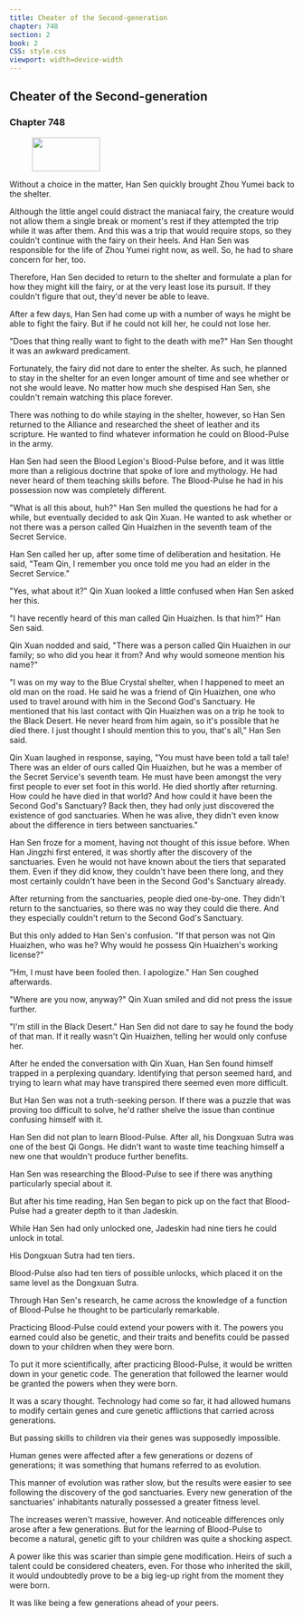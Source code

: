 ```yaml
---
title: Cheater of the Second-generation
chapter: 748
section: 2
book: 2
CSS: style.css
viewport: width=device-width
---
```


## Cheater of the Second-generation

### Chapter 748

<figure>
	<img src="../Images/gem.gif" alt="" id="gem" width="120" height="60" />
</figure>

Without a choice in the matter, Han Sen quickly brought Zhou Yumei back to the shelter.

Although the little angel could distract the maniacal fairy, the creature would not allow them a single break or moment's rest if they attempted the trip while it was after them. And this was a trip that would require stops, so they couldn't continue with the fairy on their heels. And Han Sen was responsible for the life of Zhou Yumei right now, as well. So, he had to share concern for her, too.

Therefore, Han Sen decided to return to the shelter and formulate a plan for how they might kill the fairy, or at the very least lose its pursuit. If they couldn't figure that out, they'd never be able to leave.

After a few days, Han Sen had come up with a number of ways he might be able to fight the fairy. But if he could not kill her, he could not lose her.

"Does that thing really want to fight to the death with me?" Han Sen thought it was an awkward predicament.

Fortunately, the fairy did not dare to enter the shelter. As such, he planned to stay in the shelter for an even longer amount of time and see whether or not she would leave. No matter how much she despised Han Sen, she couldn't remain watching this place forever.

There was nothing to do while staying in the shelter, however, so Han Sen returned to the Alliance and researched the sheet of leather and its scripture. He wanted to find whatever information he could on Blood-Pulse in the army.

Han Sen had seen the Blood Legion's Blood-Pulse before, and it was little more than a religious doctrine that spoke of lore and mythology. He had never heard of them teaching skills before. The Blood-Pulse he had in his possession now was completely different.

"What is all this about, huh?" Han Sen mulled the questions he had for a while, but eventually decided to ask Qin Xuan. He wanted to ask whether or not there was a person called Qin Huaizhen in the seventh team of the Secret Service.

Han Sen called her up, after some time of deliberation and hesitation. He said, "Team Qin, I remember you once told me you had an elder in the Secret Service."

"Yes, what about it?" Qin Xuan looked a little confused when Han Sen asked her this.

"I have recently heard of this man called Qin Huaizhen. Is that him?" Han Sen said.

Qin Xuan nodded and said, "There was a person called Qin Huaizhen in our family; so who did you hear it from? And why would someone mention his name?"

"I was on my way to the Blue Crystal shelter, when I happened to meet an old man on the road. He said he was a friend of Qin Huaizhen, one who used to travel around with him in the Second God's Sanctuary. He mentioned that his last contact with Qin Huaizhen was on a trip he took to the Black Desert. He never heard from him again, so it's possible that he died there. I just thought I should mention this to you, that's all," Han Sen said.

Qin Xuan laughed in response, saying, "You must have been told a tall tale! There was an elder of ours called Qin Huaizhen, but he was a member of the Secret Service's seventh team. He must have been amongst the very first people to ever set foot in this world. He died shortly after returning. How could he have died in that world? And how could it have been the Second God's Sanctuary? Back then, they had only just discovered the existence of god sanctuaries. When he was alive, they didn't even know about the difference in tiers between sanctuaries."

Han Sen froze for a moment, having not thought of this issue before. When Han Jingzhi first entered, it was shortly after the discovery of the sanctuaries. Even he would not have known about the tiers that separated them. Even if they did know, they couldn't have been there long, and they most certainly couldn't have been in the Second God's Sanctuary already.

After returning from the sanctuaries, people died one-by-one. They didn't return to the sanctuaries, so there was no way they could die there. And they especially couldn't return to the Second God's Sanctuary.

But this only added to Han Sen's confusion. "If that person was not Qin Huaizhen, who was he? Why would he possess Qin Huaizhen's working license?"

"Hm, I must have been fooled then. I apologize." Han Sen coughed afterwards.

"Where are you now, anyway?" Qin Xuan smiled and did not press the issue further.

"I'm still in the Black Desert." Han Sen did not dare to say he found the body of that man. If it really wasn't Qin Huaizhen, telling her would only confuse her.

After he ended the conversation with Qin Xuan, Han Sen found himself trapped in a perplexing quandary. Identifying that person seemed hard, and trying to learn what may have transpired there seemed even more difficult.

But Han Sen was not a truth-seeking person. If there was a puzzle that was proving too difficult to solve, he'd rather shelve the issue than continue confusing himself with it.

Han Sen did not plan to learn Blood-Pulse. After all, his Dongxuan Sutra was one of the best Qi Gongs. He didn't want to waste time teaching himself a new one that wouldn't produce further benefits.

Han Sen was researching the Blood-Pulse to see if there was anything particularly special about it.

But after his time reading, Han Sen began to pick up on the fact that Blood-Pulse had a greater depth to it than Jadeskin.

While Han Sen had only unlocked one, Jadeskin had nine tiers he could unlock in total.

His Dongxuan Sutra had ten tiers.

Blood-Pulse also had ten tiers of possible unlocks, which placed it on the same level as the Dongxuan Sutra.

Through Han Sen's research, he came across the knowledge of a function of Blood-Pulse he thought to be particularly remarkable.

Practicing Blood-Pulse could extend your powers with it. The powers you earned could also be genetic, and their traits and benefits could be passed down to your children when they were born.

To put it more scientifically, after practicing Blood-Pulse, it would be written down in your genetic code. The generation that followed the learner would be granted the powers when they were born.

It was a scary thought. Technology had come so far, it had allowed humans to modify certain genes and cure genetic afflictions that carried across generations.

But passing skills to children via their genes was supposedly impossible.

Human genes were affected after a few generations or dozens of generations; it was something that humans referred to as evolution.

This manner of evolution was rather slow, but the results were easier to see following the discovery of the god sanctuaries. Every new generation of the sanctuaries' inhabitants naturally possessed a greater fitness level.

The increases weren't massive, however. And noticeable differences only arose after a few generations. But for the learning of Blood-Pulse to become a natural, genetic gift to your children was quite a shocking aspect.

A power like this was scarier than simple gene modification. Heirs of such a talent could be considered cheaters, even. For those who inherited the skill, it would undoubtedly prove to be a big leg-up right from the moment they were born.

It was like being a few generations ahead of your peers.